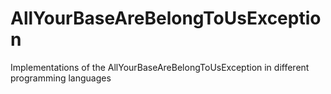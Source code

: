 # AllYourBaseAreBelongToUsException
Implementations of the AllYourBaseAreBelongToUsException in different programming languages
